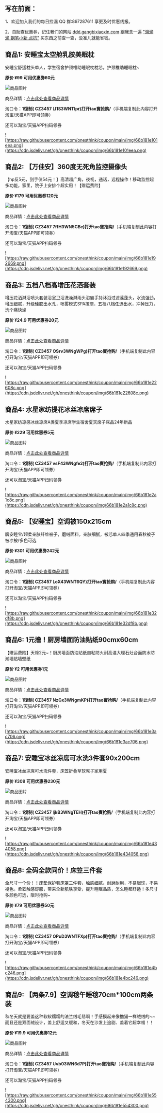 ## 写在前面：

1、欢迎加入我们的每日捡漏 QQ 群:897287611 享更及时优惠线报。

2、自助查优惠券，记住我们的网站 [ddd.gangbixiaoxin.com](https://ddd.gangbixiaoxin.com) 跟我念一遍 ["滴滴滴.钢笔小新.点抗"](https://ddd.gangbixiaoxin.com) 买东西之前查一查，没准儿就能省钱。

## 商品1: 安睡宝太空舱乳胶美眠枕

安睡宝舒适枕头单人，学生宿舍护颈椎助睡眠枕枕芯，护颈椎助睡眠枕~

**原价 ¥99 可用优惠券60元**

![商品图片](https://img.alicdn.com/i4/2430446735/O1CN017iU9Bm1zcgR6zXjDJ_!!2430446735.jpg)

商品详情：[点击此处查看商品详情](https://s.click.taobao.com/t?e=m%3D2%26s%3DPDF4Fp5D%2Bhlw4vFB6t2Z2ueEDrYVVa64yK8Cckff7TVRAdhuF14FMWyBEtF%2FePLTMMgx22UI05bWbLW7uhxyboGvCrJWHk1%2FTyVl44vrPmd3miNKHWpinpVm%2FOAUUFw71qrpxiwMoCNxc1AtbZGVS%2B8x9PBx1nnFosqNemoWcUMLZMqoQW%2BfuKGzo1lVxIiocW2Y9gSf7n2qhPW24VGF9ZGLRb9ieMHPZaFYNcDyj2K2ANnfVDz1hWbZ0%2BTovTQIlbRMz6GTKAYZjQKfJ2UQf03O4wtQ3K90XXhKrcBJdMwhe0gXie%2BWRcJcscwWhvZXX0%2B3obhRTo5xKmPmpIKZsA%3D%3D&amp;union_lens=lensId:TAPI@1722909138@2133e4e7_11e0_19125631da4_aad0@01)

淘口令：**1復制( CZ3457 Ll1S3WNTlpr)打开tao寳抢购/**（手机端复制此内容打开淘宝/天猫APP即可领券）</p>

还可以淘宝/天猫APP扫码领券

![https://raw.githubusercontent.com/onesthink/coupon/main/img/66b181e101eea.png](https://cdn.jsdelivr.net/gh/onesthink/coupon/img/66b181e101eea.png)

## 商品2: 【万佳安】360度无死角监控摄像头

【hp反5元，到手仅54元！】高清超广角，夜视，通话，远程操作！移动监控超多功能，家里，院子上安排个超实用！【赠运费险】

**原价 ¥179 可用优惠券120元**

![商品图片](https://img.alicdn.com/i1/2216266279484/O1CN01Zr35N42JvjFCkeudh_!!2216266279484.png)

商品详情：[点击此处查看商品详情](https://s.click.taobao.com/t?e=m%3D2%26s%3DKjEX7fuZSDxw4vFB6t2Z2ueEDrYVVa64yK8Cckff7TVRAdhuF14FMSJdSSc3PldWJ1gyddu7kN%2FWbLW7uhxyboGvCrJWHk1%2FTyVl44vrPmd3miNKHWpinpVm%2FOAUUFw71qrpxiwMoCNxc1AtbZGVS9Z4mCpnuG1Wlh1pG0fjAXDNEPXytV9ALoS4zvCRUrquIL1iwMBjdoyGJeYdi0iAh4BghppnzFRDT8Ko%2BUh%2F6aECQuDAMgUuxj%2B3lUzWaul4RfcAhLpuE39TU1UpnLcQJ9kYvQZuIwx3oGeIQL4Fi9H%2F%2BuIQ1UJ9SBZNQ9cBLBlghgcbUccTft%2B228n1ngbVmA%3D%3D&amp;union_lens=lensId:TAPI@1722909140@213def39_1251_191256327c0_1344@01)

淘口令：**1復制( CZ3457 7ffH3WN5CBe)打开tao寳抢购/**（手机端复制此内容打开淘宝/天猫APP即可领券）</p>

还可以淘宝/天猫APP扫码领券

![https://raw.githubusercontent.com/onesthink/coupon/main/img/66b181e192669.png](https://cdn.jsdelivr.net/gh/onesthink/coupon/img/66b181e192669.png)

## 商品3: 五档八档高增压花洒套装

增压花洒淋浴喷头套装浴室卫浴洗澡淋雨头浴霸手持沐浴过滤莲蓬头，水流强劲，增压细腻，升级硅胶出水孔，喷雾模式SPA按摩，五档八档任选出水，冲掉压力，洗个痛快澡

**原价 ¥24.9 可用优惠券20元**

![商品图片](https://img.alicdn.com/i1/2217311609596/O1CN01phxruW2Kl1cM7Zzl8_!!2217311609596.jpg)

商品详情：[点击此处查看商品详情](https://s.click.taobao.com/t?e=m%3D2%26s%3DpUjacVosmpNw4vFB6t2Z2ueEDrYVVa64yK8Cckff7TVRAdhuF14FMSJdSSc3PldW8sviUM61dt3WbLW7uhxyboGvCrJWHk1%2FTyVl44vrPmd3miNKHWpinpVm%2FOAUUFw71qrpxiwMoCNxc1AtbZGVS0jgw46Ii%2FUwr9TWY3A3%2FtHNEPXytV9ALoS4zvCRUrquBXq%2Fvi6muXbv02GFPVdQgJDEPNNv%2FYabHrlgSmaVxCxqUrujJZC2C6moz5jApoOoeguwKV72Z7cbkJ5QxPS2Ci%2FKfJmqgrYAfWsUjZoD5RAj8%2Fe2XNTSZM0MeZrqAhR1Dseal0NfMDXJpWvVCAyWdKJn5AyUbPoV&amp;union_lens=lensId:TAPI@1722909142@210790de_122b_19125632cea_21ad@01)

淘口令：**1復制( CZ3457 OSrv3WNgWPg)打开tao寳抢购/**（手机端复制此内容打开淘宝/天猫APP即可领券）</p>

还可以淘宝/天猫APP扫码领券

![https://raw.githubusercontent.com/onesthink/coupon/main/img/66b181e22608c.png](https://cdn.jsdelivr.net/gh/onesthink/coupon/img/66b181e22608c.png)

## 商品4: 水星家纺提花冰丝凉席席子

水星家纺凉感冰丝凉席A类夏季凉席学生宿舍夏天席子床品24年新品

**原价 ¥229 可用优惠券5元**

![商品图片](https://img.alicdn.com/bao/uploaded/i1/6000000001988/O1CN01J8ipVC1QYYM7I94o0_!!6000000001988-0-sm.jpg)

商品详情：[点击此处查看商品详情](https://s.click.taobao.com/t?e=m%3D2%26s%3DixwxMmhtYuZw4vFB6t2Z2ueEDrYVVa64yK8Cckff7TVRAdhuF14FMSJdSSc3PldWt4hWD5k2kjPWbLW7uhxyboGvCrJWHk1%2FTyVl44vrPmd3miNKHWpinpVm%2FOAUUFw71qrpxiwMoCNxc1AtbZGVSz1as9dE8xRAUY7hrUMeysSMHuv7RoNv0Q0jFsbsQ7KWvYVz%2FMeu0xo%2BMwWTCfyTynC6al1IIbJwI8EtJTiGVWJeM67phqSDBqs0hUWHPZTowzzMEQiiMytVkSKsL%2FKbNdOG7fwodBwmjV8VOEt5Cw43Nz4dm2S5P3LDGICSm4i2ca2JNko0gYMhhQs2DjqgEA%3D%3D&amp;union_lens=lensId:TAPI@1722909143@213faecf_1252_1912563331d_09f9@01)

淘口令：**1復制( CZ3457 vsF43WNgfe2)打开tao寳抢购/**（手机端复制此内容打开淘宝/天猫APP即可领券）</p>

还可以淘宝/天猫APP扫码领券

![https://raw.githubusercontent.com/onesthink/coupon/main/img/66b181e2a1c8c.png](https://cdn.jsdelivr.net/gh/onesthink/coupon/img/66b181e2a1c8c.png)

## 商品5: 【安睡宝】空调被150x215cm

牌安睡宝/超柔亲肤纤维被子，磨绒面料，亲肤细腻，被芯单人四季通用春秋被子被凉被/多色可选

**原价 ¥301 可用优惠券242元**

![商品图片](https://img.alicdn.com/i3/2430446735/O1CN01iXWOFh1zcgQu4zKab_!!2430446735.png)

商品详情：[点击此处查看商品详情](https://s.click.taobao.com/t?e=m%3D2%26s%3DXMQtbpFgC3dw4vFB6t2Z2ueEDrYVVa64yK8Cckff7TVRAdhuF14FMSJdSSc3PldW1aH1Hk3GeOjWbLW7uhxyboGvCrJWHk1%2FTyVl44vrPmd3miNKHWpinpVm%2FOAUUFw71qrpxiwMoCNxc1AtbZGVS%2B8x9PBx1nnFosqNemoWcUMLZMqoQW%2BfuKGzo1lVxIioMsPqQq8cWrzRXnBlF8fC2HCUri7Nb6%2FHEuwbl9pZ7jv%2Fw93sE4FH68f60%2FMulHB3lbRMz6GTKAYZjQKfJ2UQf03O4wtQ3K90XH5t%2B8W%2BDyWOaEQLEcR%2FKhqqAcTVyPlBX0%2B3obhRTo5xKmPmpIKZsA%3D%3D&amp;union_lens=lensId:TAPI@1722909146@2150931d_11f8_19125633dfb_0dd8@01)

淘口令：**1復制( CZ3457 LoX43WNT6QY)打开tao寳抢购/**（手机端复制此内容打开淘宝/天猫APP即可领券）</p>

还可以淘宝/天猫APP扫码领券

![https://raw.githubusercontent.com/onesthink/coupon/main/img/66b181e32df8b.png](https://cdn.jsdelivr.net/gh/onesthink/coupon/img/66b181e32df8b.png)

## 商品6: 1元撸！厨房墙面防油贴纸90cmx60cm

【赠运费险】天降2元~！厨房墙面防油贴纸自粘防火耐高温大理石灶台面防水防潮墙贴墙壁纸

**原价 ¥2 可用优惠券1元**

![商品图片](https://img.alicdn.com/i1/3937219703/O1CN01ztVnVX2LY1xmiz6ei_!!3937219703-0-C2M.jpg)

商品详情：[点击此处查看商品详情](https://s.click.taobao.com/t?e=m%3D2%26s%3Drhoh%2FQKiCVxw4vFB6t2Z2ueEDrYVVa64yK8Cckff7TVRAdhuF14FMSJdSSc3PldWMMgx22UI05bWbLW7uhxyboGvCrJWHk1%2FTyVl44vrPmd3miNKHWpinpVm%2FOAUUFw71qrpxiwMoCNxc1AtbZGVS7YVf%2FNg5yFho%2FxekaLBCCHNEPXytV9ALoS4zvCRUrquEBMXzFO8lg4vdYxv91CqgSkKNrPCc848TpTcCUCrM1COH1TsdT9wppdopK7qbXCTV5C0usljUa4bkJ5QxPS2Ci%2FKfJmqgrYAfWsUjZoD5RC1U7d5XcGMgTsqxCrEwRYJDseal0NfMDXJpWvVCAyWdKJn5AyUbPoV&amp;umpChannel=tblmqdyh&amp;u_channel=tblmqdyh&amp;union_lens=lensId:TAPI@1722909148@21670f3a_1228_19125634388_2a31@01)

淘口令：**1復制( CZ3457 NzGx3WNgmKP)打开tao寳抢购/**（手机端复制此内容打开淘宝/天猫APP即可领券）</p>

还可以淘宝/天猫APP扫码领券

![https://raw.githubusercontent.com/onesthink/coupon/main/img/66b181e3ac706.png](https://cdn.jsdelivr.net/gh/onesthink/coupon/img/66b181e3ac706.png)

## 商品7: 安睡宝冰丝凉席可水洗3件套90x200cm

安睡宝冰丝凉席可水洗件套，床笠折叠草软席子家用夏

**原价 ¥309 可用优惠券230元**

![商品图片](https://img.alicdn.com/i1/2430446735/O1CN01IyPrrl1zcgAqkc1ZL_!!2430446735.jpg)

商品详情：[点击此处查看商品详情](https://s.click.taobao.com/t?e=m%3D2%26s%3DVHSz2tVoZAZw4vFB6t2Z2ueEDrYVVa64yK8Cckff7TVRAdhuF14FMSJdSSc3PldW79%2FTFaMDK6TWbLW7uhxyboGvCrJWHk1%2FTyVl44vrPmd3miNKHWpinpVm%2FOAUUFw71qrpxiwMoCNxc1AtbZGVS%2B8x9PBx1nnFosqNemoWcUMLZMqoQW%2BfuKGzo1lVxIioyaMZjtMEce09YZXNWx%2F8l84IXOPhhSLW9KGhJkE7Tyy9Hu2JjtOSBZcYOrWlNFgQniWZuItd%2Fr84%2BfirBrx7mM7AMx9cWAx%2BEiM%2FlSG%2FbZQGuAV6VRsAIkMMyPrwLduwU1NVKZy3ECfGDF1NzTQoPw%3D%3D&amp;union_lens=lensId:TAPI@1722909149@21336976_1207_1912563497e_a75d@01)

淘口令：**1復制( CZ3457 ljkB3WNgTEH)打开tao寳抢购/**（手机端复制此内容打开淘宝/天猫APP即可领券）</p>

还可以淘宝/天猫APP扫码领券

![https://raw.githubusercontent.com/onesthink/coupon/main/img/66b181e434058.png](https://cdn.jsdelivr.net/gh/onesthink/coupon/img/66b181e434058.png)

## 商品8: 全码全款同价！床笠三件套

全尺寸一个价！！床垫保护套床罩三件套，触感细腻，耐磨耐用，不易起球，不易褪色。柔软触感舒服，带来全新肌肤享受，提升睡眠品质，怎么睡都舒适！多尺寸多颜色可选，限时抢购~

**原价 ¥79 可用优惠券50元**

![商品图片](https://img.alicdn.com/imgextra/i1/3940032328/O1CN01s5a0pj1T4H1GxvtAY_!!3940032328.png)

商品详情：[点击此处查看商品详情](https://s.click.taobao.com/t?e=m%3D2%26s%3Dcje0PbpgjTxw4vFB6t2Z2ueEDrYVVa64yK8Cckff7TVRAdhuF14FMXZ2DjR8W0d5RitN3%2FurF3zWbLW7uhxyboGvCrJWHk1%2FTyVl44vrPmd3miNKHWpinpVm%2FOAUUFw71qrpxiwMoCNxc1AtbZGVSzl4e3nXySZx7san54jD3vHNEPXytV9ALoS4zvCRUrqusfBrpyXiZF9uMhSgi3gfnwN9qMDQRVuRXk%2Fg2Fv%2FyqEarvx%2FtXXH87yoo8Ooi7eP0z%2F1LzxAKtIbkJ5QxPS2Ci%2FKfJmqgrYAfWsUjZoD5RChFEIJAY%2FvL6kShVRVYuMBDseal0NfMDXJpWvVCAyWdKJn5AyUbPoV&amp;union_lens=lensId:TAPI@1722909151@213e664e_1211_19125634f84_452a@01)

淘口令：**1復制( CZ3457 OPuD3WNTFXp)打开tao寳抢购/**（手机端复制此内容打开淘宝/天猫APP即可领券）</p>

还可以淘宝/天猫APP扫码领券

![https://raw.githubusercontent.com/onesthink/coupon/main/img/66b181e4bc246.png](https://cdn.jsdelivr.net/gh/onesthink/coupon/img/66b181e4bc246.png)

## 商品9: 【两条7.9】空调毯午睡毯70cm*100cm两条装

秋冬天就是要盖这种软软糯糯的法兰绒毛毯啊！手感摸起来像撸猫一样绒绒的~~而且还是双面绒设计，盖上舒适又缓和，冬天在沙发上追剧、盖着它超幸福！！

**原价 ¥19.9 可用优惠券12元**

![商品图片](https://img.alicdn.com/i4/2076830089/O1CN01SWnBFK1CWnoy0hb60_!!2076830089.jpg)

商品详情：[点击此处查看商品详情](https://s.click.taobao.com/t?e=m%3D2%26s%3D%2FvYIp9kWv3Jw4vFB6t2Z2ueEDrYVVa64yK8Cckff7TVRAdhuF14FMXZ2DjR8W0d58sviUM61dt3WbLW7uhxyboGvCrJWHk1%2FTyVl44vrPmd3miNKHWpinpVm%2FOAUUFw71qrpxiwMoCNxc1AtbZGVS23xNKIDscvj7cEfUpDOl8cLZMqoQW%2BfuKGzo1lVxIioE5Baiou0esC9TG5bYD4XNMk1kiiBEFOizoToV%2FTpwaTJVwYkM3EcvAVlHKEf7YATlbRMz6GTKAYZjQKfJ2UQf03O4wtQ3K90uPwKbyPejWZTYaMFTZdfIzBIHJObtaRQX0%2B3obhRTo5xKmPmpIKZsA%3D%3D&amp;union_lens=lensId:TAPI@1722909152@213f507f_11fa_19125635567_5d0c@01)

淘口令：**1復制( CZ3457 Uvb03WN6d7P)打开tao寳抢购/**（手机端复制此内容打开淘宝/天猫APP即可领券）</p>

还可以淘宝/天猫APP扫码领券

![https://raw.githubusercontent.com/onesthink/coupon/main/img/66b181e554300.png](https://cdn.jsdelivr.net/gh/onesthink/coupon/img/66b181e554300.png)

